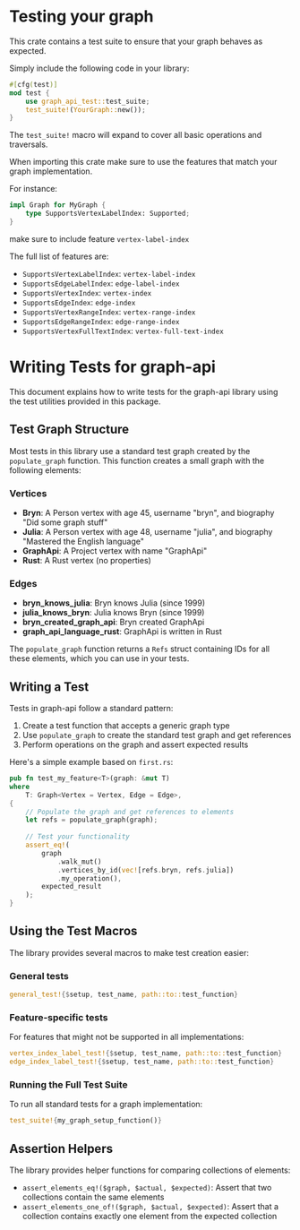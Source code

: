 # Testing your graph

This crate contains a test suite to ensure that your graph behaves as expected.

Simply include the following code in your library:

```rust
#[cfg(test)]
mod test {
    use graph_api_test::test_suite;
    test_suite!(YourGraph::new());
}
```

The `test_suite!` macro will expand to cover all basic operations and traversals.

When importing this crate make sure to use the features that match your graph implementation.

For instance:

```rust
impl Graph for MyGraph {
    type SupportsVertexLabelIndex: Supported;
}
```

make sure to include feature `vertex-label-index`

The full list of features are:

* `SupportsVertexLabelIndex`: `vertex-label-index`
* `SupportsEdgeLabelIndex`: `edge-label-index`
* `SupportsVertexIndex`: `vertex-index`
* `SupportsEdgeIndex`: `edge-index`
* `SupportsVertexRangeIndex`: `vertex-range-index`
* `SupportsEdgeRangeIndex`: `edge-range-index`
* `SupportsVertexFullTextIndex`: `vertex-full-text-index`

# Writing Tests for graph-api

This document explains how to write tests for the graph-api library using the test utilities provided in this package.

## Test Graph Structure

Most tests in this library use a standard test graph created by the `populate_graph` function. This function creates a
small graph with the following elements:

### Vertices

- **Bryn**: A Person vertex with age 45, username "bryn", and biography "Did some graph stuff"
- **Julia**: A Person vertex with age 48, username "julia", and biography "Mastered the English language"
- **GraphApi**: A Project vertex with name "GraphApi"
- **Rust**: A Rust vertex (no properties)

### Edges

- **bryn_knows_julia**: Bryn knows Julia (since 1999)
- **julia_knows_bryn**: Julia knows Bryn (since 1999)
- **bryn_created_graph_api**: Bryn created GraphApi
- **graph_api_language_rust**: GraphApi is written in Rust

The `populate_graph` function returns a `Refs` struct containing IDs for all these elements, which you can use in your
tests.

## Writing a Test

Tests in graph-api follow a standard pattern:

1. Create a test function that accepts a generic graph type
2. Use `populate_graph` to create the standard test graph and get references
3. Perform operations on the graph and assert expected results

Here's a simple example based on `first.rs`:

```rust
pub fn test_my_feature<T>(graph: &mut T)
where
    T: Graph<Vertex = Vertex, Edge = Edge>,
{
    // Populate the graph and get references to elements
    let refs = populate_graph(graph);
    
    // Test your functionality
    assert_eq!(
        graph
            .walk_mut()
            .vertices_by_id(vec![refs.bryn, refs.julia])
            .my_operation(),
        expected_result
    );
}
```

## Using the Test Macros

The library provides several macros to make test creation easier:

### General tests

```rust
general_test!{$setup, test_name, path::to::test_function}
```

### Feature-specific tests

For features that might not be supported in all implementations:

```rust
vertex_index_label_test!{$setup, test_name, path::to::test_function}
edge_index_label_test!{$setup, test_name, path::to::test_function}
```

### Running the Full Test Suite

To run all standard tests for a graph implementation:

```rust
test_suite!{my_graph_setup_function()}
```

## Assertion Helpers

The library provides helper functions for comparing collections of elements:

- `assert_elements_eq!($graph, $actual, $expected)`: Assert that two collections contain the same elements
- `assert_elements_one_of!($graph, $actual, $expected)`: Assert that a collection contains exactly one element from the
  expected collection